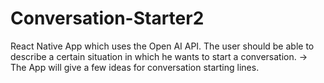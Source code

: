 # Conversation-Starter2
  React Native App which uses the Open AI API. The user should be able to describe a certain situation in which he wants to start a conversation. -> The App will give a few ideas for conversation starting lines.
